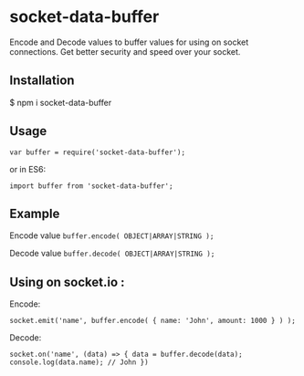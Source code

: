 # socket-data-buffer
Encode and Decode values to buffer values for using on socket connections.
Get better security and speed over your socket.

<h2>Installation</h2>

$ npm i socket-data-buffer

<h2>Usage</h2>

`var buffer = require('socket-data-buffer');`

or in ES6:

`import buffer from 'socket-data-buffer';`

<h2>Example</h2>

Encode value
`buffer.encode( OBJECT|ARRAY|STRING );`

Decode value
`buffer.decode( OBJECT|ARRAY|STRING );`

<h2>Using on socket.io :</h2>

Encode:

`socket.emit('name', buffer.encode( { name: 'John', amount: 1000 } ) );`

Decode:

`socket.on('name', (data) => {
	data = buffer.decode(data);
	console.log(data.name); // John
})`
